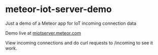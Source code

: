 # meteor-iot-server-demo
Just a demo of a Meteor app for IoT incoming connection data

Demo live at [miotserver.meteor.com](https://miotserver.meteor.com/)

View incoming connections and do curl requests to /incoming to see it work.
